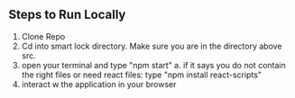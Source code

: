## Steps to Run Locally
  1. Clone Repo
  2. Cd into smart lock directory. Make sure you are in the directory above src.
  3. open your terminal and type "npm start"
       a. if it says you do not contain the right files or need react files: type "npm install react-scripts"
  4. interact w the application in your browser
     
